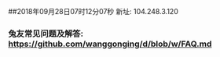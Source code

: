 ##2018年09月28日07时12分07秒 新址: 104.248.3.120
### 兔友常见问题及解答: https://github.com/wanggonging/d/blob/w/FAQ.md
